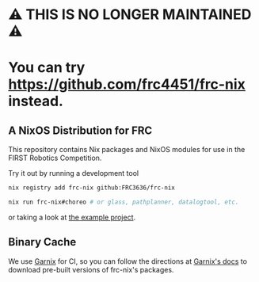 # ⚠️ THIS IS NO LONGER MAINTAINED ⚠️
# You can try https://github.com/frc4451/frc-nix instead.

## A NixOS Distribution for FRC

This repository contains Nix packages and NixOS modules for use in the FIRST Robotics Competition.

Try it out by running a development tool

```bash
nix registry add frc-nix github:FRC3636/frc-nix

nix run frc-nix#choreo # or glass, pathplanner, datalogtool, etc.
```

or taking a look at [the example project](./example).

## Binary Cache

We use [Garnix](https://garnix.io) for CI, so you can follow the directions at [Garnix's docs](https://garnix.io/docs/caching) to download pre-built versions of frc-nix's packages.
